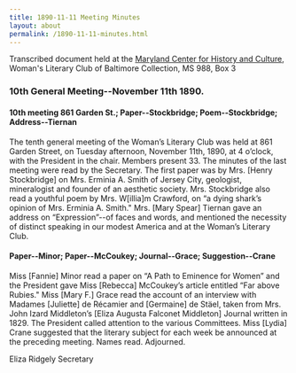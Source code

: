 ```yaml
---
title: 1890-11-11 Meeting Minutes
layout: about
permalink: /1890-11-11-minutes.html
---
```


Transcribed document held at the [Maryland Center for History and Culture](http://mdhs.org/), Woman's Literary Club of Baltimore Collection, MS 988, Box 3

### 10th General Meeting--November 11th 1890.

#### 10th meeting 861 Garden St.; Paper--Stockbridge; Poem--Stockbridge; Address--Tiernan

The tenth general meeting of the Woman’s Literary Club was held at 861 Garden Street, on Tuesday afternoon, November 11th, 1890, at 4 o’clock, with the President in the chair. Members present 33. The minutes of the last meeting were read by the Secretary. The first paper was by Mrs. [Henry Stockbridge] on Mrs. Erminia A. Smith of Jersey City, geologist, mineralogist and founder of an aesthetic society. Mrs. Stockbridge also read a youthful poem by Mrs. W[illia]m Crawford, on “a dying shark’s opinion of Mrs. Erminia A. Smith." Mrs. [Mary Spear] Tiernan gave an address on “Expression”--of faces and words, and mentioned the necessity of distinct speaking in our modest America and at the Woman’s Literary Club.

#### Paper--Minor; Paper--McCoukey; Journal--Grace; Suggestion--Crane

Miss [Fannie] Minor read a paper on “A Path to Eminence for Women” and the President gave Miss [Rebecca] McCoukey’s article entitled “Far above Rubies." Miss [Mary F.] Grace read the account of an interview with Madames [Juliette] de Récamier and [Germaine] de Stäel, taken from Mrs. John Izard Middleton’s [Eliza Augusta Falconet Middleton] Journal written in 1829. The President called attention to the various Committees. Miss [Lydia] Crane suggested that the literary subject for each week be announced at the preceding meeting. Names read. Adjourned.

Eliza Ridgely
Secretary